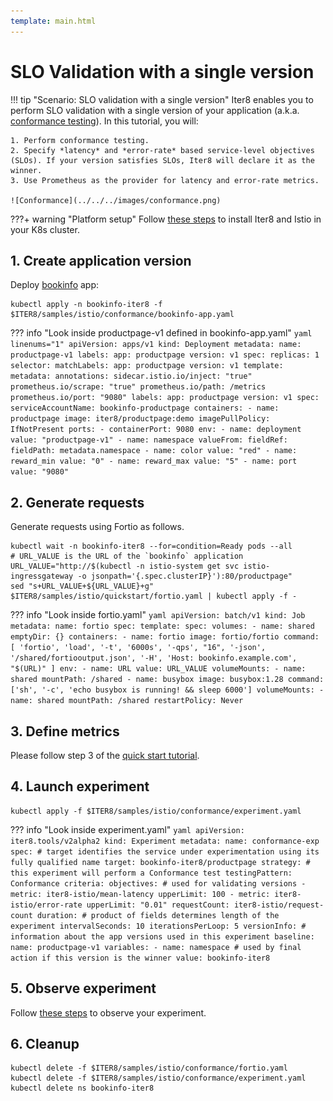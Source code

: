 ```yaml
---
template: main.html
---
```


# SLO Validation with a single version

!!! tip "Scenario: SLO validation with a single version"
    Iter8 enables you to perform SLO validation with a single version of your application (a.k.a. [conformance testing](../../../concepts/buildingblocks.md#slo-validation)). In this tutorial, you will:

    1. Perform conformance testing.
    2. Specify *latency* and *error-rate* based service-level objectives (SLOs). If your version satisfies SLOs, Iter8 will declare it as the winner.
    3. Use Prometheus as the provider for latency and error-rate metrics.
    
    ![Conformance](../../../images/conformance.png)

???+ warning "Platform setup"
    Follow [these steps](../platform-setup.md) to install Iter8 and Istio in your K8s cluster. 

## 1. Create application version
Deploy [bookinfo](https://istio.io/latest/docs/examples/bookinfo/) app:

```shell
kubectl apply -n bookinfo-iter8 -f $ITER8/samples/istio/conformance/bookinfo-app.yaml
```

??? info "Look inside productpage-v1 defined in bookinfo-app.yaml"
    ```yaml linenums="1"
    apiVersion: apps/v1
    kind: Deployment
    metadata:
      name: productpage-v1
      labels:
        app: productpage
        version: v1
    spec:
      replicas: 1
      selector:
        matchLabels:
          app: productpage
          version: v1
      template:
        metadata:
          annotations:
            sidecar.istio.io/inject: "true"
            prometheus.io/scrape: "true"
            prometheus.io/path: /metrics
            prometheus.io/port: "9080"
          labels:
            app: productpage
            version: v1
        spec:
          serviceAccountName: bookinfo-productpage
          containers:
          - name: productpage
            image: iter8/productpage:demo
            imagePullPolicy: IfNotPresent
            ports:
            - containerPort: 9080
            env:
              - name: deployment
                value: "productpage-v1"
              - name: namespace
                valueFrom:
                  fieldRef:
                    fieldPath: metadata.namespace
              - name: color
                value: "red"
              - name: reward_min
                value: "0"
              - name: reward_max
                value: "5"
              - name: port
                value: "9080"
    ```

## 2. Generate requests
Generate requests using Fortio as follows.

```shell
kubectl wait -n bookinfo-iter8 --for=condition=Ready pods --all
# URL_VALUE is the URL of the `bookinfo` application
URL_VALUE="http://$(kubectl -n istio-system get svc istio-ingressgateway -o jsonpath='{.spec.clusterIP}'):80/productpage"
sed "s+URL_VALUE+${URL_VALUE}+g" $ITER8/samples/istio/quickstart/fortio.yaml | kubectl apply -f -
```

??? info "Look inside fortio.yaml"
    ```yaml
    apiVersion: batch/v1
    kind: Job
    metadata:
      name: fortio
    spec:
      template:
        spec:
          volumes:
          - name: shared
            emptyDir: {}
          containers:
          - name: fortio
            image: fortio/fortio
            command: [ 'fortio', 'load', '-t', '6000s', '-qps', "16", '-json', '/shared/fortiooutput.json', '-H', 'Host: bookinfo.example.com', "$(URL)" ]
            env:
            - name: URL
              value: URL_VALUE
            volumeMounts:
            - name: shared
              mountPath: /shared
          - name: busybox
            image: busybox:1.28
            command: ['sh', '-c', 'echo busybox is running! && sleep 6000']
            volumeMounts:
            - name: shared
              mountPath: /shared
          restartPolicy: Never
    ```

## 3. Define metrics
Please follow step 3 of the [quick start tutorial](../quick-start.md).

## 4. Launch experiment
```shell
kubectl apply -f $ITER8/samples/istio/conformance/experiment.yaml
```

??? info "Look inside experiment.yaml"
    ```yaml
    apiVersion: iter8.tools/v2alpha2
    kind: Experiment
    metadata:
      name: conformance-exp
    spec:
      # target identifies the service under experimentation using its fully qualified name
      target: bookinfo-iter8/productpage
      strategy:
        # this experiment will perform a Conformance test
        testingPattern: Conformance
      criteria:
        objectives: # used for validating versions
        - metric: iter8-istio/mean-latency
          upperLimit: 100
        - metric: iter8-istio/error-rate
          upperLimit: "0.01"
        requestCount: iter8-istio/request-count
      duration: # product of fields determines length of the experiment
        intervalSeconds: 10
        iterationsPerLoop: 5
      versionInfo:
        # information about the app versions used in this experiment
        baseline:
          name: productpage-v1
          variables:
          - name: namespace # used by final action if this version is the winner
            value: bookinfo-iter8
    ```

## 5. Observe experiment
Follow [these steps](../../../getting-started/first-experiment.md#3-observe-experiment) to observe your experiment.

## 6. Cleanup
```shell
kubectl delete -f $ITER8/samples/istio/conformance/fortio.yaml
kubectl delete -f $ITER8/samples/istio/conformance/experiment.yaml
kubectl delete ns bookinfo-iter8
```
